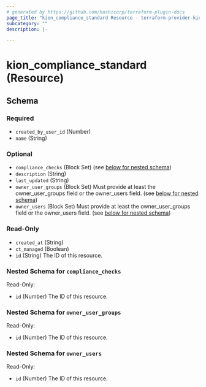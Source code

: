 ```yaml
---
# generated by https://github.com/hashicorp/terraform-plugin-docs
page_title: "kion_compliance_standard Resource - terraform-provider-kion"
subcategory: ""
description: |-
  
---
```


# kion_compliance_standard (Resource)





<!-- schema generated by tfplugindocs -->
## Schema

### Required

- `created_by_user_id` (Number)
- `name` (String)

### Optional

- `compliance_checks` (Block Set) (see [below for nested schema](#nestedblock--compliance_checks))
- `description` (String)
- `last_updated` (String)
- `owner_user_groups` (Block Set) Must provide at least the owner_user_groups field or the owner_users field. (see [below for nested schema](#nestedblock--owner_user_groups))
- `owner_users` (Block Set) Must provide at least the owner_user_groups field or the owner_users field. (see [below for nested schema](#nestedblock--owner_users))

### Read-Only

- `created_at` (String)
- `ct_managed` (Boolean)
- `id` (String) The ID of this resource.

<a id="nestedblock--compliance_checks"></a>
### Nested Schema for `compliance_checks`

Read-Only:

- `id` (Number) The ID of this resource.


<a id="nestedblock--owner_user_groups"></a>
### Nested Schema for `owner_user_groups`

Read-Only:

- `id` (Number) The ID of this resource.


<a id="nestedblock--owner_users"></a>
### Nested Schema for `owner_users`

Read-Only:

- `id` (Number) The ID of this resource.
